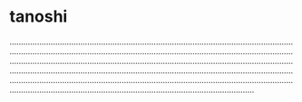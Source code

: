 # tanoshi

.......................................................................................................................................................................................................................................................................................................................................................................................................................................................................................................................................................................................................................................................................................................................................................